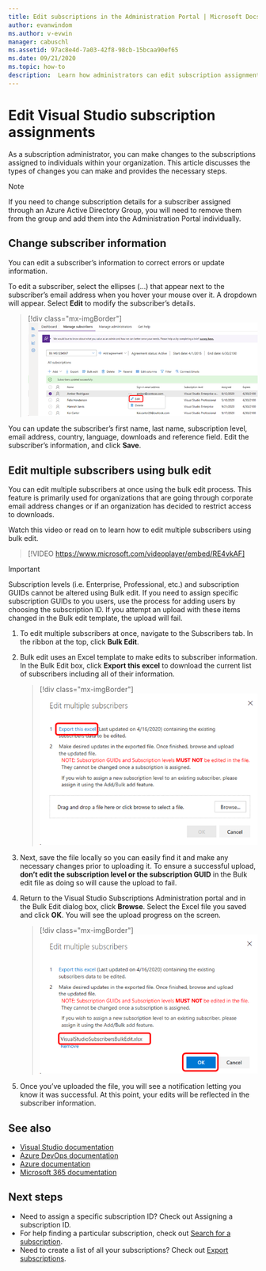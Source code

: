 ```yaml
---
title: Edit subscriptions in the Administration Portal | Microsoft Docs
author: evanwindom
ms.author: v-evwin
manager: cabuschl
ms.assetid: 97ac8e4d-7a03-42f8-98cb-15bcaa90ef65
ms.date: 09/21/2020
ms.topic: how-to
description:  Learn how administrators can edit subscription assignments.
---
```


# Edit Visual Studio subscription assignments
As a subscription administrator, you can make changes to the subscriptions assigned to individuals within your organization.  This article discusses the types of changes you can make and provides the necessary steps.

   > [!NOTE]
   > If you need to change subscription details for a subscriber assigned through an Azure Active Directory Group, you will need to remove them from the group and add them into the Administration Portal individually.  

## Change subscriber information
You can edit a subscriber’s information to correct errors or update information.

To edit a subscriber, select the ellipses (…) that appear next to the subscriber’s email address when you hover your mouse over it. A dropdown will appear.  Select **Edit** to modify the subscriber’s details. 
> [!div class="mx-imgBorder"]
> ![Select subscriber to edit](_img/edit-license/select-subscriber.png "Click the ellipses and choose Edit.")

You can update the subscriber’s first name, last name, subscription level, email address, country, language, downloads and reference field. Edit the subscriber’s information, and click **Save**.

## Edit multiple subscribers using bulk edit


You can edit multiple subscribers at once using the bulk edit process. This feature is primarily used for organizations that are going through corporate email address changes or if an organization has decided to restrict access to downloads.

Watch this video or read on to learn how to edit multiple subscribers using bulk edit. 
<br>

> [!VIDEO https://www.microsoft.com/videoplayer/embed/RE4vkAF]

   > [!IMPORTANT]
   > Subscription levels (i.e. Enterprise, Professional, etc.) and subscription GUIDs cannot be altered using Bulk edit.  If you need to assign specific subscription GUIDs to you users, use the process for adding users by choosing the subscription ID. If you attempt an upload with these items changed in the Bulk edit template, the upload will fail.

1. To edit multiple subscribers at once, navigate to the Subscribers tab. In the ribbon at the top, click **Bulk Edit**.

2. Bulk edit uses an Excel template to make edits to subscriber information. In the Bulk Edit box, click **Export this excel** to download the current list of subscribers including all of their information.
   > [!div class="mx-imgBorder"]
   > ![Editing a License - Export Bulk Edits List](_img/edit-license/edit-license-bulk-edit-export.png "Click Export this excel to create a list of your current subscriptions.")

3. Next, save the file locally so you can easily find it and make any necessary changes prior to uploading it. To ensure a successful upload, **don’t edit the subscription level or the subscription GUID** in the Bulk edit file as doing so will cause the upload to fail.

4. Return to the Visual Studio Subscriptions Administration portal and in the Bulk Edit dialog box, click **Browse**. Select the Excel file you saved and click **OK**. You will see the upload progress on the screen.
   > [!div class="mx-imgBorder"]
   > ![Editing a License - Bulk Edits File Upload](_img/edit-license/edit-license-bulk-file-upload1.png "Browse to the location of your completed Excel file, select it, and click OK.")

5. Once you’ve uploaded the file, you will see a notification letting you know it was successful. At this point, your edits will be reflected in the subscriber information.

## See also
- [Visual Studio documentation](https://docs.microsoft.com/visualstudio/)
- [Azure DevOps documentation](https://docs.microsoft.com/azure/devops/)
- [Azure documentation](https://docs.microsoft.com/azure/)
- [Microsoft 365 documentation](https://docs.microsoft.com/microsoft-365/)

## Next steps
- Need to assign a specific subscription ID? Check out Assigning a subscription ID. 
- For help finding a particular subscription, check out [Search for a subscription](search-license.md).
- Need to create a list of all your subscriptions?  Check out [Export subscriptions](exporting-subscriptions.md).
